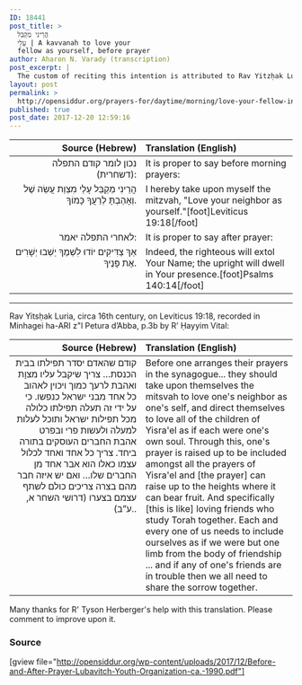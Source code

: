 ```yaml
---
ID: 18441
post_title: >
  הֲרֵינִי מְקַבֵּל
  עָלַי | A kavvanah to love your
  fellow as yourself, before prayer
author: Aharon N. Varady (transcription)
post_excerpt: |
  The custom of reciting this intention is attributed to Rav Yitzḥak Luria, circa 16th century, on Leviticus 19:18, recorded in Minhagei ha-Arizal–Petura d’Abba, p.3b by R’ Ḥayyim Vital.
layout: post
permalink: >
  http://opensiddur.org/prayers-for/daytime/morning/love-your-fellow-intention-before-prayer/
published: true
post_date: 2017-12-20 12:59:16
---
```

<table style="margin-left: auto;margin-right: auto;" class="draggable">
<thead><tr><th id="x" style="text-align: right;">Source (Hebrew)</th><th style="text-align: left;">Translation (English)</th></tr></thead>
<tbody>
<tr><td style="vertical-align:top;" width="46%">
<div class="liturgy" style="text-align: right;"><span lang="he">
נכון לומר קודם התפלה (דשחרית):
</span></div></td>

<td style="vertical-align:top;" width="53%"><div class="english">
It is proper to say before morning prayers:
</div></td></tr>


<tr><td style="vertical-align:top;" width="46%">
<div class="liturgy" style="text-align: right;"><span lang="he">
הֲרֵינִי מְקַבֵּל עָלַי מִצְוַת עֲשֵׂה שֶׁל וְאָהַבְתָּ לְרֵעֲךָ כָּמוֹךָ.
</span></div></td>

<td style="vertical-align:top;" width="53%"><div class="english">
I hereby take upon myself the mitzvah, "Love your neighbor as yourself."[foot]Leviticus 19:18[/foot]
</div></td></tr>


<tr><td style="vertical-align:top;" width="46%">
<div class="liturgy" style="text-align: right;"><span lang="he">
לאחרי התפלה יאמר:
</span></div></td>

<td style="vertical-align:top;" width="53%"><div class="english">
It is proper to say after prayer:
</div></td></tr>


<tr><td style="vertical-align:top;" width="46%">
<div class="liturgy" style="text-align: right;"><span lang="he">
אַךְ צַדִּיקִים יוֹדוּ לִשְׁמֶךָ יֵשְׁבוּ יְשָׁרִים אֶת פָּנֶיךָ.
</span></div></td>

<td style="vertical-align:top;" width="53%"><div class="english">
Indeed, the righteous will extol Your Name; the upright will dwell in Your presence.[foot]Psalms 140:14[/foot]
</div></td>
</tr>
</tbody></table>

<hr />

Rav Yitsḥak Luria, circa 16th century, on Leviticus 19:18, recorded in Minhagei ha-ARI z"l Petura d’Abba, p.3b by R’ Ḥayyim Vital:

<table style="margin-left: auto;margin-right: auto;" class="draggable">
<thead><tr><th id="x" style="text-align: right;">Source (Hebrew)</th><th style="text-align: left;">Translation (English)</th></tr></thead>
<tbody>
<tr><td style="vertical-align:top;" width="46%">
<div class="commentary" style="text-align: right;"><span lang="he">
קודם שהאדם יסדר תפילתו בבית הכנסת… 
צריך שיקבל עליו מצוָת ואהבת לרעך כמוך 
ויכוין לאהוב כל אחד מבני ישראל כנפשו. 
כי על ידי זה תעלה תפילתו כלולה מכל תפילות ישראל 
ותוכל לעלות למעלה ולעשות פרי 
ובפרט אהבת החברים העוסקים בתורה ביחד. 
צריך כל אחד ואחד לכלול עצמו כאלו הוא אבר אחד מן החברים שלו… 
ואם יש איזה חבר מהם בצרה צריכים כולם לשתף עצמם בצערו 
(דרושי השחר א, ע”ב)..
</span></div></td>

<td style="vertical-align:top;" width="53%"><div class="english">
Before one arranges their prayers in the synagogue... 
they should take upon themselves the mitsvah to love one's neighbor as one's self, 
and direct themselves to love all of the children of Yisra'el as if each were one's own soul. 
Through this, one's prayer is raised up to be included amongst all the prayers of Yisra'el 
and [the prayer] can raise up to the heights where it can bear fruit. 
And specifically [this is like] loving friends who study Torah together. 
Each and every one of us needs to include ourselves as if we were but one limb from the body of friendship ... 
and if any of one's friends are in trouble then we all need to share the sorrow together.
</div></td>
</tr>
</tbody></table>

Many thanks for R' Tyson Herberger's help with this translation. Please comment to improve upon it.

<h3>Source</h3>

[gview file="http://opensiddur.org/wp-content/uploads/2017/12/Before-and-After-Prayer-Lubavitch-Youth-Organization-ca.-1990.pdf"]